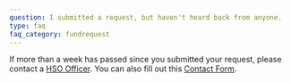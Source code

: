 ```yaml
---
question: I submitted a request, but haven't heard back from anyone.
type: faq
faq_category: fundrequest
---
```

If more than a week has passed since you submitted your request, please contact a [HSO Officer](/meetings). You can also fill out this [Contact Form](/forms/contactus).